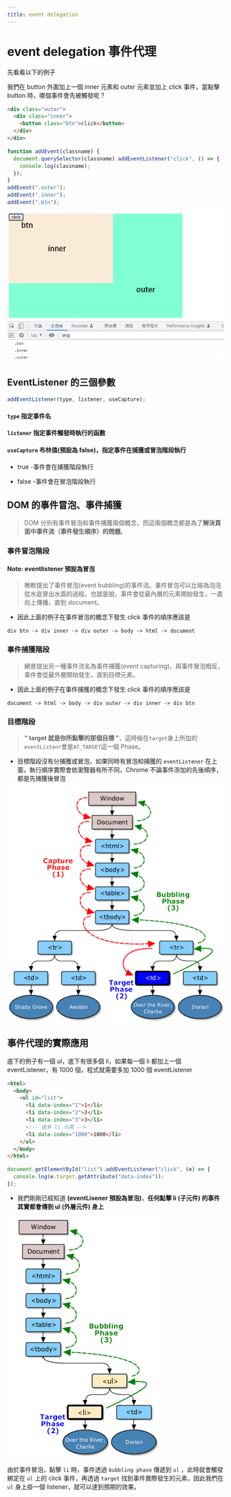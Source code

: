 ```yaml
---
title: event delegation
---
```


# event delegation 事件代理

先看看以下的例子

我們在 button 外面加上一個 inner 元素和 outer 元素並加上 click 事件，當點擊 button 時，哪個事件會先被觸發呢 ?

```html title="/src/index.html"
<div class="outer">
  <div class="inner">
    <button class="btn">click</button>
  </div>
</div>
```

```js title="/src/index.js"
function addEvent(classname) {
  document.querySelector(classname).addEventListener("click", () => {
    console.log(classname);
  });
}
addEvent(".outer");
addEvent(".inner");
addEvent(".btn");
```

![eventDelegation](./images/event-delegation.jpg)

## EventListener 的三個參數

```js
addEventListener(type, listener, useCapture);
```

#### `type` 指定事件名

#### `listener` 指定事件觸發時執行的函數

#### `useCapture` 布林值(預設為 false)，指定事件在捕獲或冒泡階段執行

- true -事件會在捕獲階段執行

- false -事件會在冒泡階段執行

## DOM 的事件冒泡、事件捕獲

> DOM 分別有事件冒泡和事件捕獲兩個概念，而這兩個概念都是為了**解決頁面中事件流（事件發生順序）的問題**。

### 事件冒泡階段

#### **Note: eventlistener 預設為冒泡**

> 微軟提出了事件冒泡(event bubbling)的事件流。事件冒泡可以比喻為泡泡從水底冒出水面的過程。也就是說，事件會從最內層的元素開始發生，一直向上傳播，直到 document。

- 因此上面的例子在事件冒泡的概念下發生 click 事件的順序應該是

```
div btn -> div inner -> div outer -> body -> html -> document
```

### 事件捕獲階段

> 網景提出另一種事件流名為事件捕獲(event capturing)。與事件冒泡相反，事件會從最外層開始發生，直到目標元素。

- 因此上面的例子在事件捕獲的概念下發生 click 事件的順序應該是

```
document -> html -> body -> div outer -> div inner -> div btn
```

### 目標階段

> **“ target 就是你所點擊的那個目標 ”**，這時候在`target`身上所加的`eventListenr`會是`AT_TARGET`這一個 Phase。

- 目標階段沒有分捕獲或冒泡，如果同時有冒泡和捕獲的 `eventListener` 在上面，執行順序實際會依瀏覽器有所不同，Chrome 不論事件添加的先後順序，都是先捕獲後冒泡

![eventFlow](./images/eventflow.png)

## 事件代理的實際應用

底下的例子有一個 ul，底下有很多個 li，如果每一個 li 都加上一個 eventListener，有 1000 個，程式就需要多加 1000 個 eventListener

```html title="/src/index.html"
<html>
  <body>
    <ul id="list">
      <li data-index="1">1</li>
      <li data-index="2">2</li>
      <li data-index="3">3</li>
      <!-- 很多 li 元素 -->
      <li data-index="1000">1000</li>
    </ul>
  </body>
</html>
```

```js title="/src/index.js"
document.getElementById("list").addEventListener("click", (e) => {
  console.log(e.target.getAttribute("data-index"));
});
```

- 我們剛剛已經知道 **(eventLisener 預設為冒泡)**，**任何點擊 li (子元件) 的事件其實都會傳到 ul (外層元件) 身上**

![eventFlow](./images/eventflow2.png)

由於事件冒泡，點擊 `li` 時，事件透過 `bubbling phase` 傳遞到 `ul` ，此時就會觸發綁定在 `ul` 上的 click 事件，再透過 `target` 找到事件實際發生的元素，因此我們在 `ul` 身上掛一個 listener，就可以達到預期的效果。
